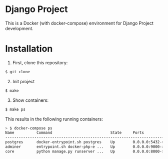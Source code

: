 Django Project
==============

This is a Docker (with docker-compose) environment for Django Project development.

# Installation

1. First, clone this repository:

```bash
$ git clone 
```

2. Init project
```bash
$ make
```

3. Show containers:
```bash
$ make ps
```
This results in the following running containers:

```bash
> $ docker-compose ps
Name          Command                          State     Ports
--------------------------------------------------------------------------------------
postgres      docker-entrypoint.sh postgres    Up        0.0.0.0:5432->5432/tcp
adminer       entrypoint.sh docker-php-e ...   Up        0.0.0.0:9000->8080/tcp
core          python manage.py runserver ...   Up        0.0.0.0:8000->8000/tcp
```
